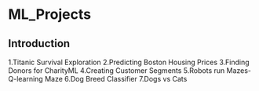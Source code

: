 # ML_Projects

## Introduction
1.Titanic Survival Exploration
2.Predicting Boston Housing Prices
3.Finding Donors for CharityML
4.Creating Customer Segments
5.Robots run Mazes-Q-learning Maze
6.Dog Breed Classifier
7.Dogs vs Cats
